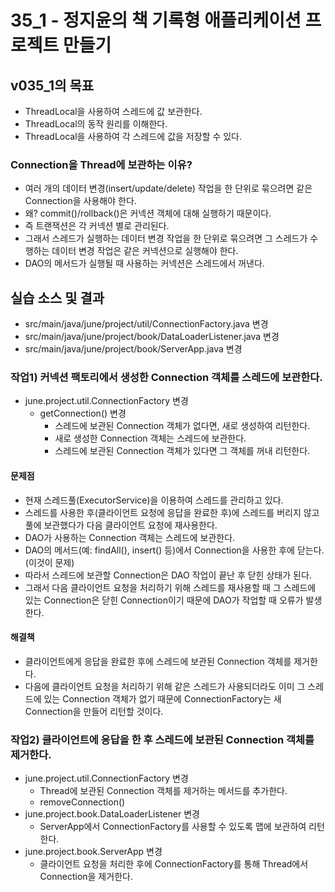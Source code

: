 # 35_1 - 정지윤의 책 기록형 애플리케이션 프로젝트 만들기

## v035_1의 목표

- ThreadLocal을 사용하여 스레드에 값 보관한다.
- ThreadLocal의 동작 원리를 이해한다.
- ThreadLocal을 사용하여 각 스레드에 값을 저장할 수 있다.

### Connection을 Thread에 보관하는 이유?

- 여러 개의 데이터 변경(insert/update/delete) 작업을 한 단위로 묶으려면
  같은 Connection을 사용해야 한다.
- 왜? commit()/rollback()은 커넥션 객체에 대해 실행하기 때문이다.
- 즉 트랜잭션은 각 커넥션 별로 관리된다.
- 그래서 스레드가 실행하는 데이터 변경 작업을 한 단위로 묶으려면
  그 스레드가 수행하는 데이터 변경 작업은 같은 커넥션으로 실행해야 한다.
- DAO의 메서드가 실행될 때 사용하는 커넥션은 스레드에서 꺼낸다. 


## 실습 소스 및 결과

- src/main/java/june/project/util/ConnectionFactory.java 변경
- src/main/java/june/project/book/DataLoaderListener.java 변경
- src/main/java/june/project/book/ServerApp.java 변경

### 작업1) 커넥션 팩토리에서 생성한 Connection 객체를 스레드에 보관한다.
  
- june.project.util.ConnectionFactory 변경
  - getConnection() 변경
    - 스레드에 보관된 Connection 객체가 없다면, 새로 생성하여 리턴한다.
    - 새로 생성한 Connection 객체는 스레드에 보관한다.
    - 스레드에 보관된 Connection 객체가 있다면 그 객체를 꺼내 리턴한다.
    
#### 문제점

- 현재 스레드풀(ExecutorService)을 이용하여 스레드를 관리하고 있다.
- 스레드를 사용한 후(클라이언트 요청에 응답을 완료한 후)에
  스레드를 버리지 않고 풀에 보관했다가 다음 클라이언트 요청에 재사용한다.
- DAO가 사용하는 Connection 객체는 스레드에 보관한다.
- DAO의 메서드(예: findAll(), insert() 등)에서 Connection을 사용한 후에 
  닫는다.(이것이 문제)
- 따라서 스레드에 보관할 Connection은 DAO 작업이 끝난 후 닫힌 상태가 된다.
- 그래서 다음 클라이언트 요청을 처리하기 위해 스레드를 재사용할 때 
  그 스레드에 있는 Connection은 닫힌 Connection이기 때문에 
  DAO가 작업할 때 오류가 발생한다.
  
#### 해결책

- 클라이언트에게 응답을 완료한 후에 스레드에 보관된 
  Connection 객체를 제거한다.
- 다음에 클라이언트 요청을 처리하기 위해 같은 스레드가 사용되더라도 
  이미 그 스레드에 있는 Connection 객체가 없기 때문에
  ConnectionFactory는 새 Connection을 만들어 리턴할 것이다.
  
### 작업2) 클라이언트에 응답을 한 후 스레드에 보관된 Connection 객체를 제거한다.

- june.project.util.ConnectionFactory 변경
  - Thread에 보관된 Connection 객체를 제거하는 메서드를 추가한다.
  - removeConnection()
- june.project.book.DataLoaderListener 변경
  - ServerApp에서 ConnectionFactory를 사용할 수 있도록 맵에 보관하여
    리턴한다.
- june.project.book.ServerApp 변경
  - 클라이언트 요청을 처리한 후에
    ConnectionFactory를 통해 Thread에서 Connection을 제거한다.
  
